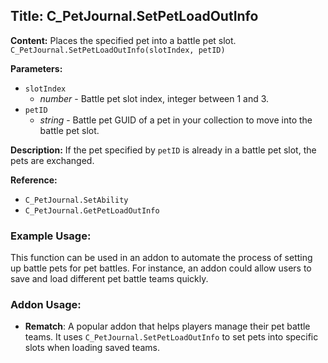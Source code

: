## Title: C_PetJournal.SetPetLoadOutInfo

**Content:**
Places the specified pet into a battle pet slot.
`C_PetJournal.SetPetLoadOutInfo(slotIndex, petID)`

**Parameters:**
- `slotIndex`
  - *number* - Battle pet slot index, integer between 1 and 3.
- `petID`
  - *string* - Battle pet GUID of a pet in your collection to move into the battle pet slot.

**Description:**
If the pet specified by `petID` is already in a battle pet slot, the pets are exchanged.

**Reference:**
- `C_PetJournal.SetAbility`
- `C_PetJournal.GetPetLoadOutInfo`

### Example Usage:
This function can be used in an addon to automate the process of setting up battle pets for pet battles. For instance, an addon could allow users to save and load different pet battle teams quickly.

### Addon Usage:
- **Rematch**: A popular addon that helps players manage their pet battle teams. It uses `C_PetJournal.SetPetLoadOutInfo` to set pets into specific slots when loading saved teams.